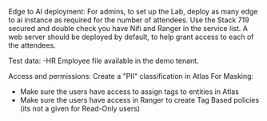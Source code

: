 Edge to AI deployment:
For admins, to set up the Lab, deploy as many edge to ai instance as required for the number of attendees.
Use the Stack 719 secured and double check you have Nifi and Ranger in the service list.
A web server should be deployed by default, to help grant access to each of the attendees.


Test data:
-HR Employee file available in the demo tenant.




Access and permissions:
Create a "PII" classification in Atlas
For Masking:
- Make sure the users have access to assign tags to entities in Atlas
- Make sure the users have access in Ranger to create Tag Based policies (its not a given for Read-Only users)
